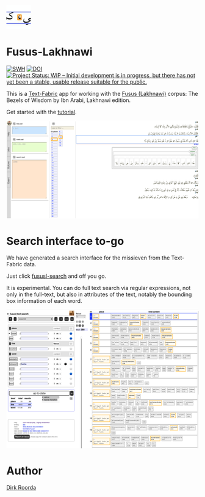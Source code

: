 ![logo](code/static/logo.png)

# Fusus-Lakhnawi

[![SWH](https://archive.softwareheritage.org/badge/origin/https://github.com/annotation/app-fusus/)](https://archive.softwareheritage.org/browse/origin/?origin_url=https://github.com/annotation/app-fusus/)
[![DOI](https://zenodo.org/badge/DOI/10.5281/zenodo.5638342.svg)](https://doi.org/10.5281/zenodo.5638342)
[![Project Status: WIP – Initial development is in progress, but there has not yet been a stable, usable release suitable for the public.](https://www.repostatus.org/badges/latest/wip.svg)](https://www.repostatus.org/#wip)

This is a
[Text-Fabric](https://github.com/annotation/text-fabric) app
for working with the
[Fusus (Lakhnawi)](https://github.com/among/fusus) corpus: The Bezels of Wisdom by Ibn Arabi, Lakhnawi edition.

Get started with the
[tutorial](https://nbviewer.jupyter.org/github/annotation/tutorials/blob/master/fususl/start.ipynb).

![shot](images/shot.png)

# Search interface to-go

We have generated a search interface for the missieven from the Text-Fabric data.

Just click
[fususl-search](https://annotation.github.io/app-fususl/)
and off you go.

It is experimental.
You can do full text search via regular expressions, not only in the full-text,
but also in attributes of the text, notably the bounding box information of each word.

![ls](ls.png)

# Author

[Dirk Roorda](https://github.com/dirkroorda)

